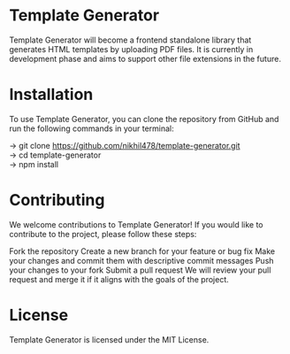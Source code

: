 # Template Generator
Template Generator will become a frontend standalone library that generates HTML templates by uploading PDF files. It is currently in development phase and aims to support other file extensions in the future.

# Installation
To use Template Generator, you can clone the repository from GitHub and run the following commands in your terminal:

-> git clone https://github.com/nikhil478/template-generator.git  
-> cd template-generator  
-> npm install


# Contributing
We welcome contributions to Template Generator! If you would like to contribute to the project, please follow these steps:

Fork the repository
Create a new branch for your feature or bug fix
Make your changes and commit them with descriptive commit messages
Push your changes to your fork
Submit a pull request
We will review your pull request and merge it if it aligns with the goals of the project.

# License
Template Generator is licensed under the MIT License.
